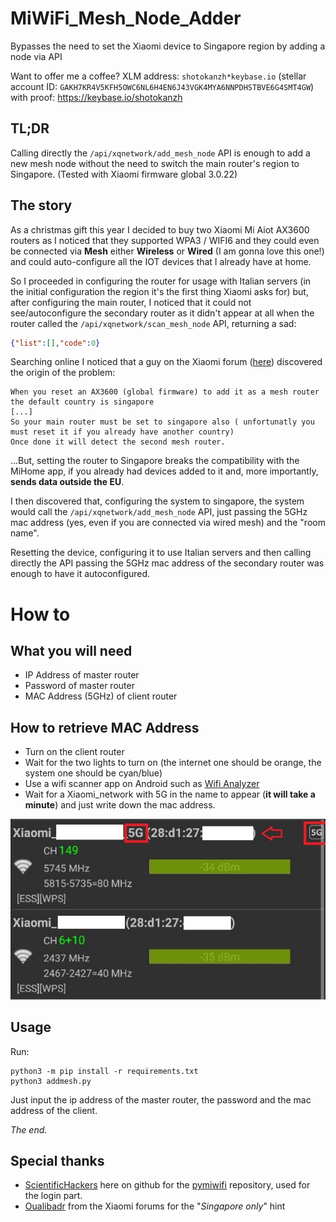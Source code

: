# MiWiFi_Mesh_Node_Adder

Bypasses the need to set the Xiaomi device to Singapore region by adding a node via API

Want to offer me a coffee?
XLM address: `shotokanzh*keybase.io` (stellar account ID: `GAKH7KR4V5KFH5OWC6NL6H4EN6J43VGK4MYA6NNPDHSTBVE6G4SMT4GW`) with proof: https://keybase.io/shotokanzh

## TL;DR
Calling directly the `/api/xqnetwork/add_mesh_node` API is enough to add a new mesh node without the need to switch the main router's region to Singapore. (Tested with Xiaomi firmware global 3.0.22)

## The story
As a christmas gift this year I decided to buy two Xiaomi Mi Aiot AX3600 routers as I noticed that they supported WPA3 / WIFI6 and they could even be connected via **Mesh** either **Wireless** or **Wired** (I am gonna love this one!) and could auto-configure all the IOT devices that I already have at home.

So I proceeded in configuring the router for usage with Italian servers (in the initial configuration the region it's the first thing Xiaomi asks for) but, after configuring the main router, I noticed that it could not see/autoconfigure the secondary router as it didn't appear at all when the router called the `/api/xqnetwork/scan_mesh_node` API, returning a sad:
```json
{"list":[],"code":0}
```

Searching online I noticed that a guy on the Xiaomi forum ([here](https://xiaomi.eu/community/threads/ax-3600-mesh-not-detected.58886/#post-578171)) discovered the origin of the problem:
```
When you reset an AX3600 (global firmware) to add it as a mesh router the default country is singapore
[...]
So your main router must be set to singapore also ( unfortunatly you must reset it if you already have another country)
Once done it will detect the second mesh router.
```

...But, setting the router to Singapore breaks the compatibility with the MiHome app, if you already had devices added to it and, more importantly, **sends data outside the EU**.

I then discovered that, configuring the system to singapore, the system would call the `/api/xqnetwork/add_mesh_node` API, just passing the 5GHz mac address (yes, even if you are connected via wired mesh) and the "room name".

Resetting the device, configuring it to use Italian servers and then calling directly the API passing the 5GHz mac address of the secondary router was enough to have it autoconfigured.

# How to
## What you will need
- IP Address of master router
- Password of master router
- MAC Address (5GHz) of client router

## How to retrieve MAC Address
- Turn on the client router
- Wait for the two lights to turn on (the internet one should be orange, the system one should be cyan/blue)
- Use a wifi scanner app on Android such as [Wifi Analyzer](https://play.google.com/store/apps/details?id=com.farproc.wifi.analyzer)
- Wait for a Xiaomi_network with 5G in the name to appear (**it will take a minute**) and just write down the mac address.

![Wifi](wifi.jpg)

## Usage
Run:
```
python3 -m pip install -r requirements.txt
python3 addmesh.py
```
Just input the ip address of the master router, the password and the mac address of the client.

*The end*.

## Special thanks
- [ScientificHackers](https://github.com/scientifichackers) here on github for the [pymiwifi](https://github.com/scientifichackers/pymiwifi) repository, used for the login part.
- [Oualibadr](https://xiaomi.eu/community/members/oualibadr.281804/) from the Xiaomi forums for the "*Singapore only*" hint
